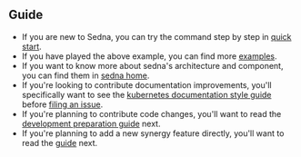 ## Guide
- If you are new to Sedna, you can try the command step by step in [quick start](./quickstart.md).
- If you have played the above example, you can find more [examples](/examples/README.md).
- If you want to know more about sedna's architecture and component, you can find them in [sedna home]. 
- If you're looking to contribute documentation improvements, you'll specifically want to see the [kubernetes documentation style guide] before [filing an issue][file-an-issue].
- If you're planning to contribute code changes, you'll want to read the [development preparation guide] next.
- If you're planning to add a new synergy feature directly, you'll want to read the [guide][add-feature-guide] next.


[proposals]: /docs/proposals
[development preparation guide]: ../contributing/prepare-environment.md
[add-feature-guide]: ../contributing/control-plane/add-a-new-synergy-feature.md

[sedna home]: https://github.com/AdaYangOlzz/sedna-modified
[issues]: https://github.com/AdaYangOlzz/sedna-modified/issues
[file-an-issue]: https://github.com/AdaYangOlzz/sedna-modified/issues/new/choose
[file-a-fr]: https://github.com/AdaYangOlzz/sedna-modified/issues/new?labels=kind%2Ffeature&template=enhancement.md

[github]: https://github.com/
[kubernetes documentation style guide]: https://github.com/kubernetes/community/blob/master/contributors/guide/style-guide.md
[recommended Git workflow]: https://github.com/kubernetes/community/blob/master/contributors/guide/github-workflow.md#workflow
[pull request best practices]: https://github.com/kubernetes/community/blob/master/contributors/guide/pull-requests.md#best-practices-for-faster-reviews
[Kubernetes help wanted]: https://www.kubernetes.dev/docs/guide/help-wanted/

